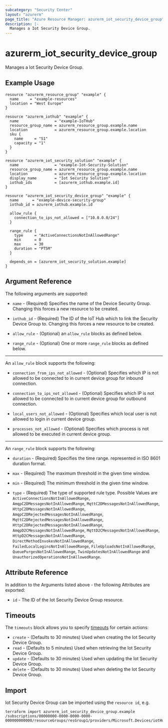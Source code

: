```yaml
---
subcategory: "Security Center"
layout: "azurerm"
page_title: "Azure Resource Manager: azurerm_iot_security_device_group"
description: |-
  Manages a Iot Security Device Group.
---
```


# azurerm_iot_security_device_group

Manages a Iot Security Device Group.

## Example Usage

```hcl
resource "azurerm_resource_group" "example" {
  name     = "example-resources"
  location = "West Europe"
}

resource "azurerm_iothub" "example" {
  name                = "example-IoTHub"
  resource_group_name = azurerm_resource_group.example.name
  location            = azurerm_resource_group.example.location
  sku {
    name     = "S1"
    capacity = "1"
  }
}

resource "azurerm_iot_security_solution" "example" {
  name                = "example-Iot-Security-Solution"
  resource_group_name = azurerm_resource_group.example.name
  location            = azurerm_resource_group.example.location
  display_name        = "Iot Security Solution"
  iothub_ids          = [azurerm_iothub.example.id]
}

resource "azurerm_iot_security_device_group" "example" {
  name      = "example-device-security-group"
  iothub_id = azurerm_iothub.example.id

  allow_rule {
    connection_to_ips_not_allowed = ["10.0.0.0/24"]
  }

  range_rule {
    type     = "ActiveConnectionsNotInAllowedRange"
    min      = 0
    max      = 30
    duration = "PT5M"
  }

  depends_on = [azurerm_iot_security_solution.example]
}
```

## Argument Reference

The following arguments are supported:

* `name` - (Required) Specifies the name of the Device Security Group. Changing this forces a new resource to be created.

* `iothub_id` - (Required) The ID of the IoT Hub which to link the Security Device Group to. Changing this forces a new resource to be created.

* `allow_rule` - (Optional) an `allow_rule` blocks as defined below.

* `range_rule` - (Optional) One or more `range_rule` blocks as defined below.

---

An `allow_rule` block supports the following:

* `connection_from_ips_not_allowed` - (Optional) Specifies which IP is not allowed to be connected to in current device group for inbound connection.

* `connection_to_ips_not_allowed` - (Optional) Specifies which IP is not allowed to be connected to in current device group for outbound connection.

* `local_users_not_allowed` - (Optional) Specifies which local user is not allowed to login in current device group.

* `processes_not_allowed` - (Optional) Specifies which process is not allowed to be executed in current device group.

---

An `range_rule` block supports the following:

* `duration` - (Required) Specifies the time range. represented in ISO 8601 duration format.

* `max` - (Required) The maximum threshold in the given time window.

* `min` - (Required) The minimum threshold in the given time window.

* `type` - (Required) The type of supported rule type. Possible Values are `ActiveConnectionsNotInAllowedRange`, `AmqpC2DMessagesNotInAllowedRange`, `MqttC2DMessagesNotInAllowedRange`, `HttpC2DMessagesNotInAllowedRange`, `AmqpC2DRejectedMessagesNotInAllowedRange`, `MqttC2DRejectedMessagesNotInAllowedRange`, `HttpC2DRejectedMessagesNotInAllowedRange`, `AmqpD2CMessagesNotInAllowedRange`, `MqttD2CMessagesNotInAllowedRange`, `HttpD2CMessagesNotInAllowedRange`, `DirectMethodInvokesNotInAllowedRange`, `FailedLocalLoginsNotInAllowedRange`, `FileUploadsNotInAllowedRange`, `QueuePurgesNotInAllowedRange`, `TwinUpdatesNotInAllowedRange` and `UnauthorizedOperationsNotInAllowedRange`.

## Attribute Reference

In addition to the Arguments listed above - the following Attributes are exported:

* `id` - The ID of the Iot Security Device Group resource.

## Timeouts

The `timeouts` block allows you to specify [timeouts](https://developer.hashicorp.com/terraform/language/resources/configure#define-operation-timeouts) for certain actions:

* `create` - (Defaults to 30 minutes) Used when creating the Iot Security Device Group.
* `read` - (Defaults to 5 minutes) Used when retrieving the Iot Security Device Group.
* `update` - (Defaults to 30 minutes) Used when updating the Iot Security Device Group.
* `delete` - (Defaults to 30 minutes) Used when deleting the Iot Security Device Group.

## Import

Iot Security Device Group can be imported using the `resource id`, e.g.

```shell
terraform import azurerm_iot_security_device_group.example /subscriptions/00000000-0000-0000-0000-000000000000/resourceGroups/resGroup1/providers/Microsoft.Devices/iotHubs/hub1/providers/Microsoft.Security/deviceSecurityGroups/group1
```

